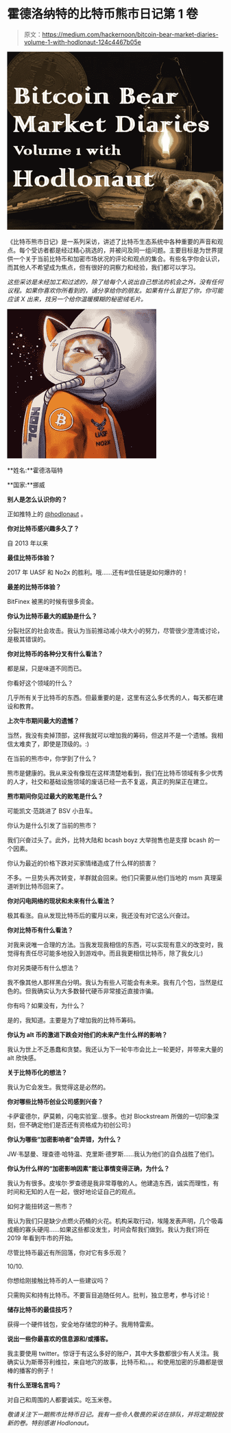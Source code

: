 # 霍德洛纳特的比特币熊市日记第 1 卷

> 原文：<https://medium.com/hackernoon/bitcoin-bear-market-diaries-volume-1-with-hodlonaut-124c4467b05e>

![](img/51987dfb28053f15315807e861d30a1e.png)

《比特币熊市日记》是一系列采访，讲述了比特币生态系统中各种重要的声音和观点。每个受访者都是经过精心挑选的，并被问及同一组问题。主要目标是为世界提供一个关于当前比特币和加密市场状况的评论和观点的集合。有些名字你会认识，而其他人不希望成为焦点，但有很好的洞察力和经验，我们都可以学习。

*这些采访是未经加工和过滤的，除了给每个人说出自己想法的机会之外，没有任何议程。如果你喜欢你所看到的，请分享给你的朋友。如果有什么冒犯了你，你可能应该 X 出来，找另一个给你温暖模糊的秘密绒毛片。*

![](img/ad38284c4a28bb60f7a89f83fc9ae75c.png)

**姓名:**霍德洛瑙特

**国家:**挪威

**别人是怎么认识你的？**

正如推特上的 [@hodlonaut](https://twitter.com/hodlonaut) 。

**你对比特币感兴趣多久了？**

自 2013 年以来

**最佳比特币体验？**

2017 年 UASF 和 No2x 的胜利。哦……还有#信任链是如何爆炸的！

**最差的比特币体验？**

BitFinex 被黑的时候有很多资金。

**你认为比特币最大的威胁是什么？**

分裂社区的社会攻击。我认为当前推动减小块大小的努力，尽管很少澄清或讨论，是极其错误的。

**你对比特币的各种分叉有什么看法？**

都是屎，只是味道不同而已。

你看好这个领域的什么？

几乎所有关于比特币的东西。但最重要的是，这里有这么多优秀的人，每天都在建设和教育。

**上次牛市期间最大的遗憾？**

当然，我没有卖掉顶部，这样我就可以增加我的筹码，但这并不是一个遗憾。我相信太难卖了，即使是顶级的。:)

在当前的熊市中，你学到了什么？

熊市是健康的。我从来没有像现在这样清楚地看到，我们在比特币领域有多少优秀的人才，社交和基础设施领域的废话已经一去不复返，真正的狗屎正在建立。

**熊市期间你见过最大的败笔是什么？**

可能凯文·范跳进了 BSV 小丑车。

你认为是什么引发了当前的熊市？

我们兴奋过头了。此外，比特大陆和 bcash boyz 大举抛售也是支撑 bcash 的一个因素。

你认为最近的价格下跌对买家情绪造成了什么样的损害？

不多。一旦势头再次转变，羊群就会回来。他们只需要从他们当地的 msm 真理渠道听到比特币回来了。

**你对闪电网络的现状和未来有什么看法？**

极其看涨。自从发现比特币后的蜜月以来，我还没有对它这么兴奋过。

**你对比特币有什么看法？**

对我来说唯一合理的方法。当我发现我相信的东西，可以实现有意义的改变时，我觉得有责任尽可能多地投入到游戏中。而且我更相信比特币，除了我女儿:)

你对另类硬币有什么想法？

我不像其他人那样黑白分明。我认为有些人可能会有未来。我有几个包，当然是红色的。但我确实认为大多数替代硬币非常接近直接诈骗。

你有吗？如果没有，为什么？

是的，我知道。主要是为了增加我的比特币筹码。

**你认为 alt 币的激进下跌会对他们的未来产生什么样的影响？**

我认为世上不乏愚蠢和贪婪。我还认为下一轮牛市会比上一轮更好，并带来大量的 alt 欣快感。

**关于比特币化的想法？**

我认为它会发生。我觉得这是必然的。

**你对哪些比特币创业公司感到兴奋？**

卡萨霍德尔，萨莫赖，闪电实验室…很多。也对 Blockstream 所做的一切印象深刻，但不确定他们是否还有资格成为初创公司:)

**你认为哪些“加密影响者”会弄错，为什么？**

JW·韦瑟曼、理查德·哈特温、克里斯·德罗斯……我认为他们的自负战胜了他们。

**你认为什么样的“加密影响因素”能让事情变得正确，为什么？**

我认为有很多。皮埃尔·罗查德是我非常尊敬的人。他建造东西，诚实而理性，有时间和无知的人在一起，很好地论证自己的观点。

如何才能扭转这一熊市？

我认为我们只是缺少点燃火药桶的火花。机构采取行动，埃隆发表声明，几个吸毒成瘾的寡头硬闯……如果这些都没发生，时间会帮我们做到。我认为我们将在 2019 年看到牛市的开始。

尽管比特币最近有所回落，你对它有多乐观？

10/10.

你想给刚接触比特币的人一些建议吗？

只需购买和持有比特币。不要盲目追随任何人。批判，独立思考，参与讨论！

**储存比特币的最佳技巧？**

获得一个硬件钱包，安全地存储您的种子。我用特雷索。

**说出一些你最喜欢的信息源和/或播客。**

我主要使用 twitter。惊讶于有这么多好的账户，其中大多数都很少有人关注。我确实认为斯蒂芬利维拉，来自地穴的故事，比特币和。。。和使用加密的乐趣都是很棒的播客的例子！

**有什么至理名言吗？**

对自己和周围的人都要诚实。吃玉米卷。

*敬请关注下一期熊市比特币日记。我有一些令人敬畏的采访在排队，并将定期投放新的卷。特别感谢 Hodlonaut。*